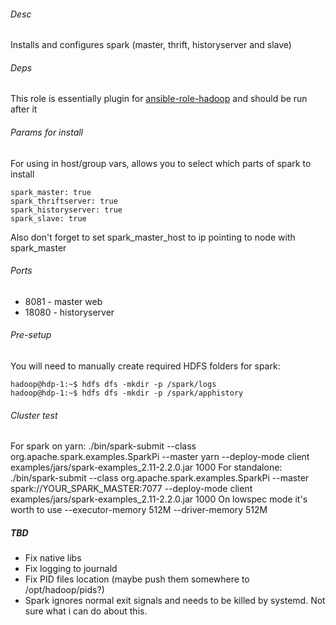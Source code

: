 ###### Desc

Installs and configures spark (master, thrift, historyserver and slave)

###### Deps

This role is essentially plugin for [ansible-role-hadoop](https://github.com/rlex/ansible-role-hadoop) and should be run after it

###### Params for install

For using in host/group vars, allows you to select which parts of spark to install

```
spark_master: true
spark_thriftserver: true
spark_historyserver: true
spark_slave: true
```

Also don't forget to set spark_master_host to ip pointing to node with spark_master

###### Ports

* 8081 - master web
* 18080 - historyserver

###### Pre-setup

You will need to manually create required HDFS folders for spark:

```
hadoop@hdp-1:~$ hdfs dfs -mkdir -p /spark/logs
hadoop@hdp-1:~$ hdfs dfs -mkdir -p /spark/apphistory
```

###### Cluster test

For spark on yarn:
./bin/spark-submit --class org.apache.spark.examples.SparkPi --master yarn --deploy-mode client examples/jars/spark-examples_2.11-2.2.0.jar 1000
For standalone:
./bin/spark-submit --class org.apache.spark.examples.SparkPi --master spark://YOUR_SPARK_MASTER:7077 --deploy-mode client examples/jars/spark-examples_2.11-2.2.0.jar 1000
On lowspec mode it's worth to use --executor-memory 512M --driver-memory 512M

##### TBD

* Fix native libs
* Fix logging to journald
* Fix PID files location (maybe push them somewhere to /opt/hadoop/pids?)
* Spark ignores normal exit signals and needs to be killed by systemd. Not sure what i can do about this.